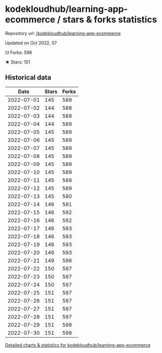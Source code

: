 # kodekloudhub/learning-app-ecommerce / stars & forks statistics

Repository url: [/kodekloudhub/learning-app-ecommerce](https://github.com/kodekloudhub/learning-app-ecommerce)

Updated on Oct 2022, 07

☋ Forks: 598

★ Stars: 151

## Historical data
| Date | Stars | Forks |
|------|-------|-------|
| 2022-07-01 | 145 | 589 | 
| 2022-07-02 | 144 | 588 | 
| 2022-07-03 | 144 | 588 | 
| 2022-07-04 | 144 | 589 | 
| 2022-07-05 | 145 | 589 | 
| 2022-07-06 | 145 | 589 | 
| 2022-07-07 | 145 | 589 | 
| 2022-07-08 | 145 | 589 | 
| 2022-07-09 | 145 | 589 | 
| 2022-07-10 | 145 | 589 | 
| 2022-07-11 | 145 | 588 | 
| 2022-07-12 | 145 | 589 | 
| 2022-07-13 | 145 | 590 | 
| 2022-07-14 | 146 | 591 | 
| 2022-07-15 | 146 | 592 | 
| 2022-07-16 | 146 | 592 | 
| 2022-07-17 | 146 | 593 | 
| 2022-07-18 | 146 | 593 | 
| 2022-07-19 | 146 | 593 | 
| 2022-07-20 | 146 | 593 | 
| 2022-07-21 | 149 | 596 | 
| 2022-07-22 | 150 | 597 | 
| 2022-07-23 | 150 | 597 | 
| 2022-07-24 | 150 | 597 | 
| 2022-07-25 | 151 | 597 | 
| 2022-07-26 | 151 | 597 | 
| 2022-07-27 | 151 | 597 | 
| 2022-07-28 | 151 | 597 | 
| 2022-07-29 | 151 | 598 | 
| 2022-07-30 | 151 | 598 | 


[Detailed charts & statistics for kodekloudhub/learning-app-ecommerce](https://reviewgithub.com/rep/kodekloudhub/learning-app-ecommerce)
